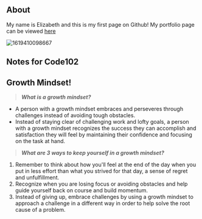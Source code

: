 ## About

My name is Elizabeth and this is my first page on Github! My portfolio page can be viewed [here](https://github.com/ehammes)

![1619410098667](https://user-images.githubusercontent.com/84824067/158040576-f0fc5fbd-5271-41ee-8831-ab785796dff5.png)

## Notes for Code102

## Growth Mindset!

> ***What is a growth mindset?***

- A person with a growth mindset embraces and perseveres through challenges instead of avoiding tough obstacles. 
- Instead of staying clear of challenging work and lofty goals, a person with a growth mindset recognizes the success they can accomplish and satisfaction they will feel by maintaining their confidence and focusing on the task at hand.

> ***What are 3 ways to keep yourself in a growth mindset?***

1. Remember to think about how you'll feel at the end of the day when you put in less effort than what you strived for that day, a sense of regret and unfulfillment.
2. Recognize when you are losing focus or avoiding obstacles and help guide yourself back on course and build momentum.
3. Instead of giving up, embrace challenges by using a growth mindset to approach a challenge in a different way in order to help solve the root cause of a problem.
